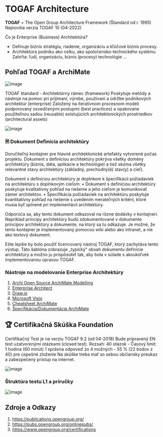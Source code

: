 # TOGAF Architecture
**TOGAF** = The Open Group Architecture Framework (Štandard od r. 1995)
Najnovšia verzia TOGAF 10 (04-2022)

Čo je Enterprise (Business) Architektúra?
* Definuje biznis stratégiu, riadenie, organizáciu a kľúčové biznis procesy.
* Architektúra podniku ako celku, ako spoločensko-technického systému
Zahŕňa: ľudí, organizáciu, biznis (procesy) technológie ... 

## Pohľad TOGAF a ArchiMate
![image](https://user-images.githubusercontent.com/24510943/232930574-0b1eeec6-45dd-4fd5-a852-bceb61364685.png)

TOGAF štandard - Architektúrny rámec (framework)
Poskytuje metódy a nástroje na pomoc pri prijímaní, výrobe, používaní a údržbe podnikových architektúr (enterprise)
Založený na iteratívnom procesnom modeli podporovaný osvedčenými postupmi (best practices) a opakovane použiteľnou sadou (reusable) existujúcich architektonických prostriedkov (architectural assets)

![image](https://user-images.githubusercontent.com/24510943/232930781-0d706cf6-27dd-43a3-a192-045572c07ccc.png)

### 🗎 Dokument Definícia architektúry
Doručiteľný kontajner pre hlavné architektonické artefakty vytvorené počas projektu. Dokument s definíciou architektúry pokrýva všetky domény architektúry (biznis, dáta, aplikácie a technológie) a tiež skúma všetky relevantné stavy architektúry (základný, prechodný(é) stav(y) a cieľ).

Dokument s definíciou architektúry je doplnkom k špecifikácii požiadaviek na architektúru s doplnkovým cieľom:
• Dokument s definíciou architektúry poskytuje kvalitatívny pohľad na riešenie a jeho cieľom je komunikovať zámer architektov.
• Špecifikácia požiadaviek na architektúru poskytuje kvantitatívny pohľad na riešenie s uvedením merateľných kritérií, ktoré musia byť splnené pri implementácii architektúry.

Odporúča sa, aby tento dokument odkazoval na rôzne dodávky v kontajneri. Napríklad princípy architektúry budú zdokumentované v dokumente princípov architektúry a dokumente, na ktorý sa tu odkazuje. Je možné, že tento kontajner je implementovaný pomocou wiki alebo ako intranet, a nie ako textový dokument. 

Ešte lepšie by bolo použiť licencovaný nástroj TOGAF, ktorý zachytáva tento výstup. Táto šablóna zobrazuje „typický“ obsah dokumentu definície architektúry a možno ju prispôsobiť tak, aby bola v súlade s akoukoľvek implementovanou úpravou TOGAF.

### Nástroje na modelovanie Enterprise Architektúry
1. [Archi Open Source ArchiMate Modelling](https://www.archimatetool.com/)
1. [Enterprise Architect](https://sparxsystems.com/products/ea/)
1. [Draw.io](https://app.diagrams.net/)
1. [Microsoft Visio](https://www.microsoft.com/sk-sk/microsoft-365/visio/flowchart-software)
1. [Cheatsheet ArchiMate](https://gbruneau.github.io/ArchiMate/e)
1. [Špecifikácia/Dokumentácia ArchiMate](https://pubs.opengroup.org/architecture/archimate32-doc/)

## 🏆 Certifikačná Skúška Foundation
Certifikačný Test je na verziu TOGAF 9.2 (od 04-2018)
Bude pripravený EN test uzatvorenými otázkami (closed test).
Rozsah: 40 otázok - Časový limit: 1 hodina (60 minút)
1 správna odpoveď zo 4 možných - 55 % (22 bodov z 40) pre úspešné zloženie
Na skúške treba mať so sebou občiansky preukaz a zabezpečený prístup na internet.

![image](https://user-images.githubusercontent.com/24510943/232930077-3bb46856-5307-4f6a-ba91-bc9a59b2915c.png)

### Štruktúra testu L1 a príručky

![image](https://user-images.githubusercontent.com/24510943/232930304-59c06310-4a2a-4bbb-bfd0-f3d401f04c39.png)

## Zdroje a Odkazy
1. https://publications.opengroup.org/
1. https://pubs.opengroup.org/onlinepubs/  
1. https://www.opengroup.org/certifications  

